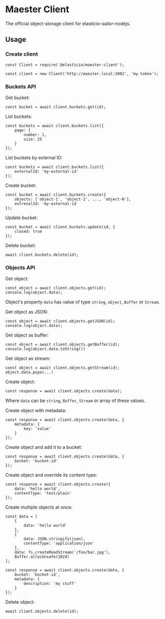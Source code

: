 # Maester Client

The official object-storage client for elasticio-sailor-nodejs.

## Usage

### Create client
```
const Client = require('@elasticio/maester-client');

const client = new Client('http://maester.local:3002', 'my-token');
```

### Buckets API

Get bucket:

```
const bucket = await client.buckets.get(id);
```

List buckets:

```
const buckets = await client.buckets.list({
    page: {
        number: 1,
        size: 25
    }
});
```

List buckets by external ID:

```
const buckets = await client.buckets.list({
    externalId: 'my-external-id'
});
```

Create bucket:

```
const bucket = await client.buckets.create({
    objects: ['object-1', 'object-2', ..., 'object-N'],
    extrenalId: 'my-external-id
});
```

Update bucket:

```
const bucket = await client.buckets.update(id, {
    closed: true
});
```

Delete bucket:

```
await client.buckets.delete(id);
```

### Objects API

Get object:

```
const object = await client.objects.get(id);
console.log(object.data);
```

Object's property `data` has value of type `string`, `object`, `Buffer` or `Stream`. 

Get object as JSON:

```
const object = await client.objects.getJSON(id);
console.log(object.data);
```

Get object as buffer:

```
const object = await client.objects.getBuffer(id);
console.log(object.data.toString())
```

Get object as stream:

```
const object = await client.objects.getStream(id);
object.data.pipe(...)
```

Create object:

```
const response = await client.objects.create(data);
```

Where `data` can be `string`, `Buffer`, `Stream` or array of these values.

Create object with metadata:

```
const response = await client.objects.create(data, {
    metadata: {
        key: 'value'
    }
});
```

Create object and add it to a bucket:

```
const response = await client.objects.create(data, {
    bucket: 'bucket-id'
});
```

Create object and override its content type:

```
const response = await client.objects.create({ 
    data: 'hello world',
    contentType: 'text/plain'
});
```

Create multiple objects at once:

```
const data = [
    {
        data: 'hello world'
    },
    {
        data: JSON.stringify(json), 
        contentType: 'application/json'
    },
    data: fs.createReadStream('/foo/bar.jpg'),
    Buffer.allocUnsafe(1024)
];

const response = await client.objects.create(data, {
    bucket: 'bucket-id',
    metadata: {
        description: 'my stuff'
    }
});
```

Delete object:

```
await client.objects.delete(id);
```
